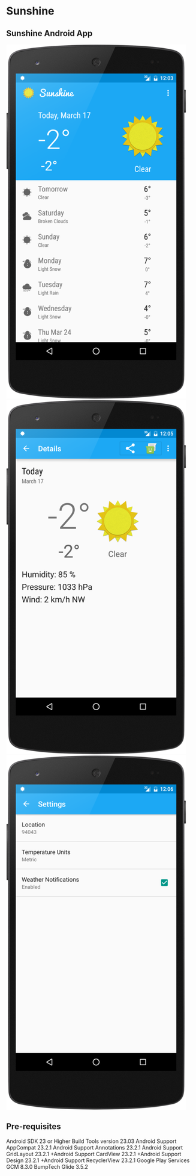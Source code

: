 # Sunshine
## Sunshine Android App

![alt tag](https://raw.githubusercontent.com/cloosli/Sunshine/master/art/main-n5.png)
![alt tag](https://raw.githubusercontent.com/cloosli/Sunshine/master/art/detail-n5.png)
![alt tag](https://raw.githubusercontent.com/cloosli/Sunshine/master/art/settings-n5.png)


Pre-requisites
--------------
Android SDK 23 or Higher
Build Tools version 23.03
Android Support AppCompat 23.2.1
Android Support Annotations 23.2.1
Android Support GridLayout 23.2.1
+Android Support CardView 23.2.1
+Android Support Design 23.2.1
+Android Support RecyclerView 23.2.1
Google Play Services GCM 8.3.0
BumpTech Glide 3.5.2
